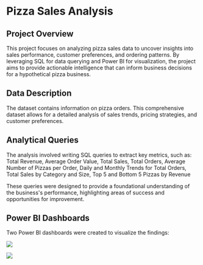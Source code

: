 # Pizza Sales Analysis

## Project Overview

This project focuses on analyzing pizza sales data to uncover insights into sales performance, customer preferences, and ordering patterns. By leveraging SQL for data querying and Power BI for visualization, the project aims to provide actionable intelligence that can inform business decisions for a hypothetical pizza business.

## **Data Description**

The dataset contains information on pizza orders. This comprehensive dataset allows for a detailed analysis of sales trends, pricing strategies, and customer preferences.

## **Analytical Queries**

The analysis involved writing SQL queries to extract key metrics, such as: Total Revenue, Average Order Value, Total Sales, Total Orders, Average Number of Pizzas per Order, Daily and Monthly Trends for Total Orders, Total Sales by Category and Size, Top 5 and Bottom 5 Pizzas by Revenue

These queries were designed to provide a foundational understanding of the business's performance, highlighting areas of success and opportunities for improvement.

## **Power BI Dashboards**

Two Power BI dashboards were created to visualize the findings:

![](images/Screenshot%202024-02-01%20at%202.39.08%E2%80%AFPM.png)

![](images/Screenshot%202024-02-01%20at%202.41.32%E2%80%AFPM.png)
